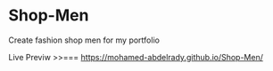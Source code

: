 # Shop-Men
Create fashion shop men for my portfolio

Live Previw >>=== https://mohamed-abdelrady.github.io/Shop-Men/
